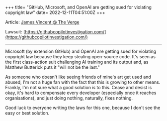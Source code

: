 +++
title= "GitHub, Microsoft, and OpenAI are getting sued for violating copyright law"
date= 2022-12-11T04:51:00Z
+++

Article: [James Vincent @ The Verge](https://www.theverge.com/2022/11/8/23446821/microsoft-openai-github-copilot-class-action-lawsuit-ai-copyright-violation-training-data)

Lawsuit: [https://githubcopilotinvestigation.com/](https://githubcopilotinvestigation.com/)

---

Microsoft (by extension GitHub) and OpenAI are getting sued for violating copyright law because they keep stealing open-source code. It's seen as the first class-action suit challenging AI training and its output and, as Matthew Butterick puts it "will not be the last."

As someone who doesn't like seeing friends of mine's art get used and abused, I'm not a huge fan with the fact that this is growing to other means. Frankly, I'm not sure what a good solution *is* to this. Cease and desist is okay, it's hard to compensate every developer (especially once it reaches organisations), and just doing nothing, naturally, fixes nothing.

Good luck to everyone writing the laws for this one, because I don't see the easy or best solution.
